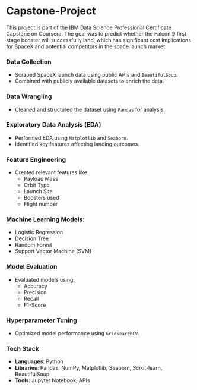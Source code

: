 # Capstone-Project

This project is part of the IBM Data Science Professional Certificate Capstone on Coursera. The goal was to predict whether the Falcon 9 first stage booster will successfully land, which has significant cost implications for SpaceX and potential competitors in the space launch market.

### Data Collection
- Scraped SpaceX launch data using public APIs and `BeautifulSoup`.
- Combined with publicly available datasets to enrich the data.

### Data Wrangling
- Cleaned and structured the dataset using `Pandas` for analysis.

### Exploratory Data Analysis (EDA)
- Performed EDA using `Matplotlib` and `Seaborn`.
- Identified key features affecting landing outcomes.

### Feature Engineering
- Created relevant features like:
  - Payload Mass
  - Orbit Type
  - Launch Site
  - Boosters used
  - Flight number

### Machine Learning Models:
- Logistic Regression
- Decision Tree
- Random Forest
- Support Vector Machine (SVM)

### Model Evaluation
- Evaluated models using:
  - Accuracy
  - Precision
  - Recall
  - F1-Score

### Hyperparameter Tuning
- Optimized model performance using `GridSearchCV`.

### Tech Stack
- **Languages**: Python  
- **Libraries**: Pandas, NumPy, Matplotlib, Seaborn, Scikit-learn, BeautifulSoup  
- **Tools**: Jupyter Notebook, APIs
